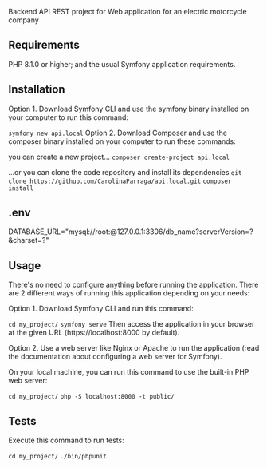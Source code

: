 
Backend API REST project for Web application for an electric motorcycle company
## Requirements
PHP 8.1.0 or higher;
and the usual Symfony application requirements.

## Installation

Option 1. Download Symfony CLI and use the symfony binary installed on your computer to run this command:

`symfony new api.local`
Option 2. Download Composer and use the composer binary installed on your computer to run these commands:

you can create a new project...
`composer create-project api.local`

...or you can clone the code repository and install its dependencies
`git clone https://github.com/CarolinaParraga/api.local.git`
`composer install`

## .env

DATABASE_URL="mysql://root:@127.0.0.1:3306/db_name?serverVersion=?&charset=?"

## Usage
There's no need to configure anything before running the application. There are 2 different ways of running this application depending on your needs:

Option 1. Download Symfony CLI and run this command:

`cd my_project/`
`symfony serve`
Then access the application in your browser at the given URL (https://localhost:8000 by default).

Option 2. Use a web server like Nginx or Apache to run the application (read the documentation about configuring a web server for Symfony).

On your local machine, you can run this command to use the built-in PHP web server:

`cd my_project/`
`php -S localhost:8000 -t public/`

## Tests
Execute this command to run tests:

`cd my_project/`
`./bin/phpunit`
